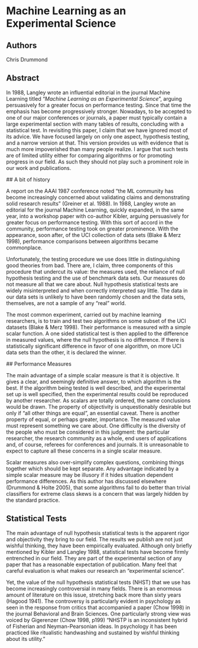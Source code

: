 # Machine Learning as an Experimental Science

## Authors 

Chris Drummond

## Abstract 

In 1988, Langley wrote an influential editorial in the journal Machine Learning titled “*Machine Learning as an Experimental Science*”, arguing persuasively for a greater focus on performance testing. 
Since that time the emphasis has become progressively stronger. 
Nowadays, to be accepted to one of our major conferences or journals, a paper must typically contain a large experimental section with many tables of results, concluding with a statistical test. 
In revisiting this paper, I claim that we have ignored most of its advice. 
We have focused largely on only one aspect, hypothesis testing, and a narrow version at that. 
This version provides us with evidence that is much more impoverished than many people realize. 
I argue that such tests are of limited utility either for comparing algorithms or for promoting progress in our field. 
As such they should not play such a prominent role in our work and publications. 

## A bit of history 

A report on
the AAAI 1987 conference noted “the ML community has become increasingly concerned about validating claims and demonstrating solid research results” (Greiner et al. 1988).
In 1988, Langley wrote an editorial for the journal Machine Learning, quickly expanded, in the same year, into a workshop paper with co-author Kibler, arguing persuasively for greater focus on performance testing. 
With this sort of accord in the community, performance testing took on greater prominence. 
With the appearance, soon after, of the UCI collection of data sets (Blake & Merz 1998), performance comparisons between algorithms became commonplace. 

Unfortunately, the testing procedure we use does little in distinguishing good theories from bad. 
There are, I claim, three components of this procedure that undercut its value: the measures used, the reliance of null hypothesis testing and the use of benchmark data sets. 
Our measures do not measure all that we care about. 
Null hypothesis statistical tests are widely misinterpreted and when correctly interpreted say little. 
The data in our data sets is unlikely to have been randomly chosen and the data sets, themselves, are not a sample of any “real” world.

The most common experiment, carried out by machine learning researchers, is to train and test two algorithms on some subset of the UCI datasets (Blake & Merz 1998). 
Their performance is measured with a simple scalar function. 
A one sided statistical test is then applied to the difference in measured values, where the null hypothesis is no difference. 
If there is statistically significant difference in favor of one algorithm, on more UCI data sets than the other, it is declared the winner.

## Performance Measures

The main advantage of a simple scalar measure is that it is objective. 
It gives a clear, and seemingly definitive answer, to which algorithm is the best. 
If the algorithm being tested is well described, and the experimental set up is well specified, then the experimental results could be reproduced by another researcher. 
As scalars are totally ordered, the same conclusions would be drawn.
The property of objectivity is unquestionably desirable but only if “all other things are equal”, an essential caveat.
There is another property of equal, or perhaps greater, importance. 
The measured value must represent something we care about. 
One difficulty is the diversity of the people who must be considered in this judgment: the particular researcher, the research community as a whole, end users of applications and, of course, referees for conferences and journals. 
It is unreasonable to expect to capture all these concerns in a single scalar measure.

Scalar measures also over-simplify complex questions, combining things together which should be kept separate.
Any advantage indicated by a simple scalar measure may be illusory if it hides situation dependent performance differences. 
As this author has discussed elsewhere (Drummond & Holte 2005), that some algorithms fail to do better than trivial classifiers for extreme class skews is a concern that was largely hidden by the standard practice.

## Statistical Tests

The main advantage of null hypothesis statistical tests is the apparent rigor and objectivity they bring to our field. 
The results we publish are not just wishful thinking, they have been empirically evaluated. 
Although only briefly mentioned by Kibler and Langley 1988, statistical tests have become firmly entrenched in our field. 
They are part of the experimental section of any paper that has a reasonable expectation of publication. 
Many feel that careful evaluation is what makes our research an “experimental science”.

Yet, the value of the null hypothesis statistical tests (NHST) that we use has become increasingly controversial in many fields. 
There is an enormous amount of literature on this issue, stretching back more than sixty years (Hagood 1941). 
The controversy is particularly evident in psychology as seen in the response from critics that accompanied a paper (Chow 1998) in the journal Behavioral and Brain Sciences. 
One particularly strong view was voiced by Gigerenzer (Chow 1998, p199) “NHSTP is an inconsistent hybrid of Fisherian and Neyman-Pearsonian ideas. 
In psychology it has been practiced like ritualistic handwashing and sustained by wishful thinking about its utility.”